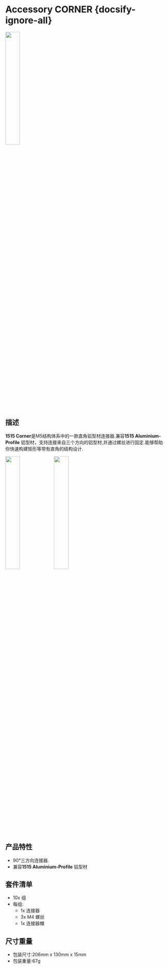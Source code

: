 # Accessory CORNER {docsify-ignore-all}

<img src="assets/img/product_pics/1515/corner/1515_corner_01.jpg" width="30%" height="30%">

## 描述

**1515 Corner**是M5结构体系中的一款直角铝型材连接器.兼容**1515 Aluminium-Profile** 铝型材，支持连接来自三个方向的铝型材,并通过螺丝进行固定.能够帮助你快速构建矩形等带有直角的结构设计.

<img src="assets/img/product_pics/1515/corner/1515_corner_02.jpg" width="30%" height="30%"><img src="assets/img/product_pics/1515/corner/1515_corner_03.jpg" width="30%" height="30%">

## 产品特性
- 90°三方向连接器. 
- 兼容**1515 Aluminium-Profile** 铝型材

## 套件清单
- 10x 组
- 每组:
    - 1x 连接器
    - 3x M4 螺丝
    - 1x 连接器帽

## 尺寸重量

- 包装尺寸:206mm x 130mm x 15mm
- 包装重量:67g

<script>

   var purchase_link = 'https://m5stack.com/collections/m5-accessory/products/plastic-corner-connector-for-1515-aluminum-profile';


   anchor_search(purchase_link);
   scrollFunc();

</script>